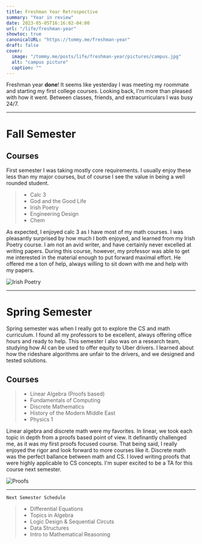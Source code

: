```yaml
---
title: Freshman Year Retrospective
summary: "Year in review"
date: 2023-05-05T16:16:02-04:00
url: "/life/freshman-year"
showtoc: true
canonicalURL: "https://tommy.me/freshman-year"
draft: false
cover:
  image: "/tommy.me/posts/life/freshman-year/pictures/campus.jpg"
  alt: "campus picture"
  caption: ""
---
```


Freshman year **done**! It seems like yesterday I was meeting my roommate and starting my first college courses.
Looking back, I'm more than pleased with how it went. Between classes, friends, and extracurriculars I was busy
24/7. 

---

# Fall Semester

## Courses

First semester I was taking mostly core requirements. I usually enjoy these less than my major courses, but of course I
see the value in being a well rounded student.

> - Calc 3 
> - God and the Good Life 
> - Irish Poetry 
> - Engineering Design
> - Chem

As expected, I enjoyed calc 3 as I have most of my math courses. I was pleasantly surprised by how much I both enjoyed, and 
learned from my Irish Poetry course. I am not an avid writer, and have certainly never excelled at writing papers. During this
course, however, my professor was able to get me interested in the material enough to put forward maximal effort. He offered
me a ton of help, always willing to sit down with me and help with my papers.

![Irish Poetry](/tommy.me/irishPoetry.jpg)

---

# Spring Semester

Spring semester was when I really got to explore the CS and math curriculum. I found all my professors to be excellent,
always offering office hours and ready to help. This semester I also was on a research team, studying how AI can be used 
to offer equity to Uber drivers. I learned about how the rideshare algorithms are unfair to the drivers, and we designed 
and tested solutions.

## Courses

> - Linear Algebra (Proofs based)
> - Fundamentals of Computing
> - Discrete Mathematics
> - History of the Modern Middle East
> - Physics 1 

Linear algebra and discrete math were my favorites. In linear, we took each topic in depth from a proofs based point of view.
It definantly challenged me, as it was my first proofs focused course. That being said, I really enjoyed the rigor and look 
forward to more courses like it. Discrete math was the perfect ballance between math and CS. I loved writing proofs that 
were highly applicable to CS concepts. I'm super excited to be a TA for this course next semester.

![Proofs](/tommy.me/proofs.jpg)

---

`Next Semester Schedule`

> - Differential Equations
> - Topics in Algebra 
> - Logic Design & Sequential Circuts
> - Data Structures
> - Intro to Mathematical Reasoning
